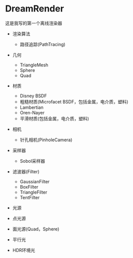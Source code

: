 # DreamRender
这是我写的第一个离线渲染器

- 渲染算法
  - 路径追踪(PathTracing)

- 几何
  - TriangleMesh
  - Sphere
  - Quad

- 材质
  - Disney BSDF
  - 粗糙材质(Microfacet BSDF，包括金属，电介质，塑料)
  - Lambertian
  - Oren-Nayer
  - 平滑材质(包括金属，电介质，塑料)

- 相机
  - 针孔相机(PinholeCamera)

- 采样器
  - Sobol采样器

- 滤波器(Filter)
  - GaussianFilter
  - BoxFilter
  - TriangleFilter
  - TentFilter

- 光源
 - 点光源
 - 面光源(Quad，Sphere)
 - 平行光
 - HDR环境光
